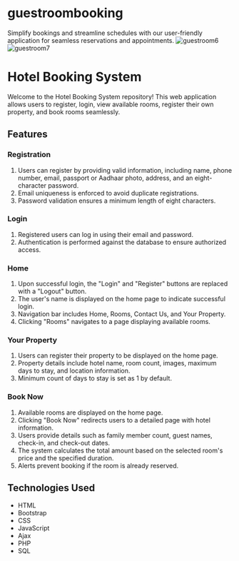 # guestroombooking
Simplify bookings and streamline schedules with our user-friendly application for seamless reservations and appointments.
![guestroom6](https://github.com/Ezhilvann/guestroombooking/assets/113577026/20fec61a-6cae-4150-a063-1ed4bf847980)
![guestroom7](https://github.com/Ezhilvann/guestroombooking/assets/113577026/3bb97daa-a24d-4b15-986d-950763d53b6b)

# Hotel Booking System

Welcome to the Hotel Booking System repository! This web application allows users to register, login, view available rooms, register their own property, and book rooms seamlessly.

## Features

### Registration
1. Users can register by providing valid information, including name, phone number, email, passport or Aadhaar photo, address, and an eight-character password.
2. Email uniqueness is enforced to avoid duplicate registrations.
3. Password validation ensures a minimum length of eight characters.

### Login
1. Registered users can log in using their email and password.
2. Authentication is performed against the database to ensure authorized access.

### Home
1. Upon successful login, the "Login" and "Register" buttons are replaced with a "Logout" button.
2. The user's name is displayed on the home page to indicate successful login.
3. Navigation bar includes Home, Rooms, Contact Us, and Your Property.
4. Clicking "Rooms" navigates to a page displaying available rooms.

### Your Property
1. Users can register their property to be displayed on the home page.
2. Property details include hotel name, room count, images, maximum days to stay, and location information.
3. Minimum count of days to stay is set as 1 by default.

### Book Now
1. Available rooms are displayed on the home page.
2. Clicking "Book Now" redirects users to a detailed page with hotel information.
3. Users provide details such as family member count, guest names, check-in, and check-out dates.
4. The system calculates the total amount based on the selected room's price and the specified duration.
5. Alerts prevent booking if the room is already reserved.

## Technologies Used
- HTML
- Bootstrap
- CSS
- JavaScript
- Ajax
- PHP
- SQL

